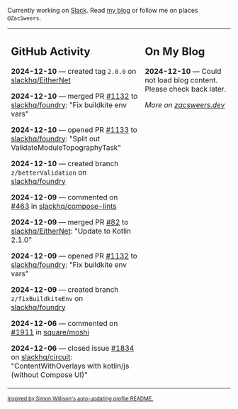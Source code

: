 Currently working on [Slack](https://slack.com/). Read [my blog](https://zacsweers.dev/) or follow me on places `@ZacSweers`.

<table><tr><td valign="top" width="60%">

## GitHub Activity
<!-- githubActivity starts -->
**2024-12-10** — created tag `2.0.0` on [slackhq/EitherNet](https://github.com/slackhq/EitherNet)

**2024-12-10** — merged PR [#1132](https://github.com/slackhq/foundry/pull/1132) to [slackhq/foundry](https://github.com/slackhq/foundry): "Fix buildkite env vars"

**2024-12-10** — opened PR [#1133](https://github.com/slackhq/foundry/pull/1133) to [slackhq/foundry](https://github.com/slackhq/foundry): "Split out ValidateModuleTopographyTask"

**2024-12-10** — created branch `z/betterValidation` on [slackhq/foundry](https://github.com/slackhq/foundry)

**2024-12-09** — commented on [#463](https://github.com/slackhq/compose-lints/issues/463#issuecomment-2529505751) in [slackhq/compose-lints](https://github.com/slackhq/compose-lints)

**2024-12-09** — merged PR [#82](https://github.com/slackhq/EitherNet/pull/82) to [slackhq/EitherNet](https://github.com/slackhq/EitherNet): "Update to Kotlin 2.1.0"

**2024-12-09** — opened PR [#1132](https://github.com/slackhq/foundry/pull/1132) to [slackhq/foundry](https://github.com/slackhq/foundry): "Fix buildkite env vars"

**2024-12-09** — created branch `z/fixBuildkiteEnv` on [slackhq/foundry](https://github.com/slackhq/foundry)

**2024-12-06** — commented on [#1911](https://github.com/square/moshi/issues/1911#issuecomment-2524495238) in [square/moshi](https://github.com/square/moshi)

**2024-12-06** — closed issue [#1834](https://github.com/slackhq/circuit/issues/1834) on [slackhq/circuit](https://github.com/slackhq/circuit): "ContentWithOverlays with kotlin/js (without Compose UI)"
<!-- githubActivity ends -->
</td><td valign="top" width="40%">

## On My Blog
<!-- blog starts -->
**2024-12-10** — Could not load blog content. Please check back later.
<!-- blog ends -->
_More on [zacsweers.dev](https://zacsweers.dev/)_
</td></tr></table>

<sub><a href="https://simonwillison.net/2020/Jul/10/self-updating-profile-readme/">Inspired by Simon Willison's auto-updating profile README.</a></sub>